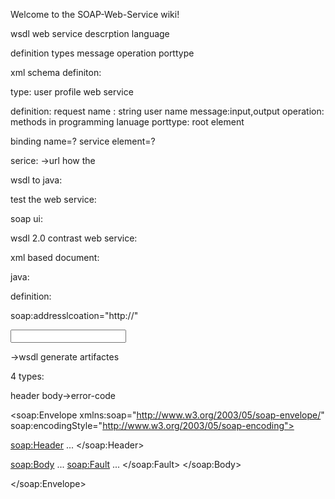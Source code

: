 Welcome to the SOAP-Web-Service wiki!

wsdl 
web service descrption language

definition
types
message
operation
porttype

xml schema definiton:


type: user profile web service

definition:
request name : string user name
message:input,output
operation: methods in programming lanuage
porttype: root element 


binding  name=?
service element=?

serice:
->url how the 

wsdl to  java:

test the web service:

soap ui:

wsdl 2.0 contrast web service:

xml based document:

java:

definition:

soap:addresslcoation="http://"

<binding name="tempratue" type="tns:temperatureconvertpr">

<port type="temperatur convertor">

<operations name="celsiustofaragin">

<input message="tns:celsiustofaren">
<output message="tns:celsutofaremresponse>

</opertion>


<message>
<part name="tns:celsiustofaren">
</message>

<types>
<xsd:schema>

<types>
<xsd:schema>
<xsd:import namespace="http://ws.craryon.com/" schema location="http://localhost:8081/tempconv?xsd=1"/>
</xsd:schema>
<types>

->wsdl generate artifactes


4 types:

<envelope>
header
body->error-code
</envelope>



<?xml version="1.0"?>

<soap:Envelope
xmlns:soap="http://www.w3.org/2003/05/soap-envelope/"
soap:encodingStyle="http://www.w3.org/2003/05/soap-encoding">

<soap:Header>
...
</soap:Header>

<soap:Body>
...
  <soap:Fault>
  ...
  </soap:Fault>
</soap:Body>

</soap:Envelope>




